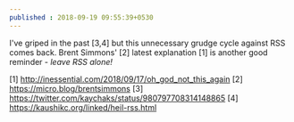 ```yaml
---
published : 2018-09-19 09:55:39+0530
---
```


I've griped in the past [3,4] but this unnecessary grudge cycle against RSS comes back. Brent Simmons' [2] latest explanation [1] is another good reminder - _leave RSS alone!_

[1] http://inessential.com/2018/09/17/oh_god_not_this_again
[2] https://micro.blog/brentsimmons
[3] https://twitter.com/kaychaks/status/980797708314148865
[4] https://kaushikc.org/linked/heil-rss.html
